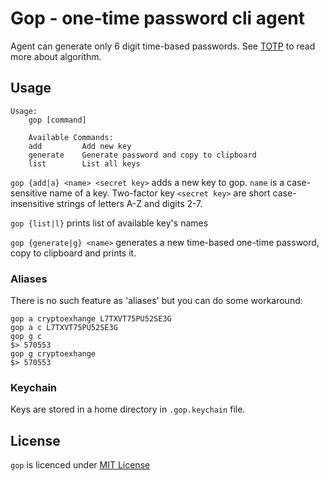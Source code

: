 # Gop - one-time password cli agent
Agent can generate only 6 digit time-based passwords.
See [TOTP](https://en.wikipedia.org/wiki/Time-based_one-time_password) to read more about algorithm.

## Usage

    Usage:
        gop [command]
        
        Available Commands:
        add         Add new key
        generate    Generate password and copy to clipboard
        list        List all keys

`gop {add|a} <name> <secret key>` adds a new key to gop.
`name` is a case-sensitive name of a key. 
Two-factor key `<secret key>` are short case-insensitive strings of letters A-Z and
digits 2-7.

`gop {list|l}` prints list of available key's names

`gop {generate|g} <name>` generates a new time-based one-time password,
copy to clipboard and prints it.

### Aliases

There is no such feature as 'aliases' but you can do some workaround:

    gop a cryptoexhange L7TXVT75PU52SE3G
    gop a c L7TXVT75PU52SE3G
    gop g c
    $> 570553
    gop g cryptoexhange
    $> 570553

### Keychain
Keys are stored in a home directory in `.gop.keychain` file.

## License
`gop` is licenced under [MIT License](./LICENSE) 